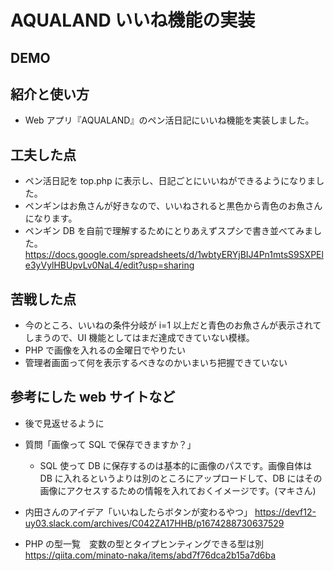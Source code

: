 # AQUALAND いいね機能の実装

## DEMO

## 紹介と使い方

- Web アプリ『AQUALAND』のペン活日記にいいね機能を実装しました。

## 工夫した点

- ペン活日記を top.php に表示し、日記ごとにいいねができるようになりました。
- ペンギンはお魚さんが好きなので、いいねされると黒色から青色のお魚さんになります。
- ペンギン DB を自前で理解するためにとりあえずスプシで書き並べてみました。https://docs.google.com/spreadsheets/d/1wbtyERYjBIJ4Pn1mtsS9SXPEle3yVylHBUpvLv0NaL4/edit?usp=sharing

## 苦戦した点

- 今のところ、いいねの条件分岐が i=1 以上だと青色のお魚さんが表示されてしまうので、UI 機能としてはまだ達成できていない模様。
- PHP で画像を入れるの金曜日でやりたい
- 管理者画面って何を表示するべきなのかいまいち把握できていない

## 参考にした web サイトなど

- 後で見返せるように

- 質問「画像って SQL で保存できますか？」
  - SQL 使って DB に保存するのは基本的に画像のパスです。画像自体は DB に入れるというよりは別のところにアップロードして、DB にはその画像にアクセスするための情報を入れておくイメージです。(マキさん)
- 内田さんのアイデア「いいねしたらボタンが変わるやつ」 https://devf12-uy03.slack.com/archives/C042ZA17HHB/p1674288730637529
- PHP の型一覧　変数の型とタイプヒンティングできる型は別 https://qiita.com/minato-naka/items/abd7f76dca2b15a7d6ba
